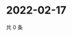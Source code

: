 # 2022-02-17

共 0 条

<!-- BEGIN WEIBO -->
<!-- 最后更新时间 Thu Feb 17 2022 06:11:03 GMT+0800 (China Standard Time) -->

<!-- END WEIBO -->
